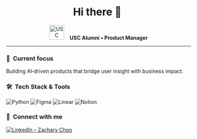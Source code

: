 <h1 align="center">
  Hi&nbsp;there&nbsp;👋&nbsp;
</h1>

<p align="center">
  <img src="https://upload.wikimedia.org/wikipedia/commons/thumb/9/94/USC_Trojans_logo.svg/161px-USC_Trojans_logo.svg.png"
       alt="USC logo" height="40">
  &nbsp;&nbsp;
  <strong>USC Alumni • Product Manager</strong>
</p>

---

### 🚀 &nbsp;Current focus
Building AI‑driven products that bridge user insight with business impact.

### 🛠 &nbsp;Tech&nbsp;Stack&nbsp;&amp;&nbsp;Tools

<p>
  <img src="https://img.shields.io/badge/Python-3776AB?style=for-the-badge&logo=python&logoColor=white"  alt="Python">
  <img src="https://img.shields.io/badge/Figma-F24E1E?style=for-the-badge&logo=figma&logoColor=white"   alt="Figma">
  <img src="https://img.shields.io/badge/Linear-5E6AD2?style=for-the-badge&logo=linear&logoColor=white" alt="Linear">
  <img src="https://img.shields.io/badge/Notion-000000?style=for-the-badge&logo=notion&logoColor=white" alt="Notion">
</p>

### 🤝 &nbsp;Connect with me

[![LinkedIn – Zachary Choo](https://img.shields.io/badge/LinkedIn-0A66C2?style=for-the-badge&logo=linkedin&logoColor=white)](https://www.linkedin.com/in/zachary-choo)

<!-- ------------------------------------------------------------------------- -->

<!--
**meeksbyz/meeksbyz** is a ✨ _special_ ✨ repository because its `README.md` (this file) appears on your GitHub profile.

Here are some ideas to get you started:

- 🔭 I’m currently working on ...
- 🌱 I’m currently learning ...
- 👯 I’m looking to collaborate on ...
- 🤔 I’m looking for help with ...
- 💬 Ask me about ...
- 📫 How to reach me: ...
- 😄 Pronouns: ...
- ⚡ Fun fact: ...
-->
